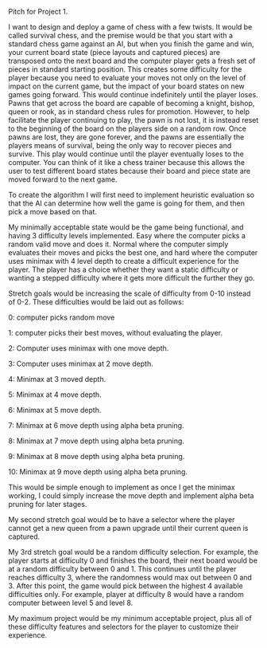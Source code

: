 Pitch for Project 1.

I want to design and deploy a game of chess with a few twists. It would be called survival chess, and the premise would be that you start with a standard chess game against an AI, but when you finish the game and win, your current board state (piece layouts and captured pieces) are transposed onto the next board and the computer player gets a fresh set of pieces in standard starting position. This creates some difficulty for the player because you need to evaluate your moves not only on the level of impact on the current game, but the impact of your board states on new games going forward. This would continue indefinitely until the player loses. Pawns that get across the board are capable of becoming a knight, bishop, queen or rook, as in standard chess rules for promotion. However, to help facilitate the player continuing to play, the pawn is not lost, it is instead reset to the beginning of the board on the players side on a random row. Once pawns are lost, they are gone forever, and the pawns are essentially the players means of survival, being the only way to recover pieces and survive. This play would continue until the player eventually loses to the computer. You can think of it like a chess trainer because this allows the user to test different board states because their board and piece state are moved forward to the next game.

To create the algorithm I will first need to implement heuristic evaluation so that the AI can determine how well the game is going for them, and then pick a move based on that.

My minimally acceptable state would be the game being functional, and having 3 difficulty levels implemented. Easy where the computer picks a random valid move and does it. Normal where the computer simply evaluates their moves and picks the best one, and hard where the computer uses minimax with 4 level depth to create a difficult experience for the player. The player has a choice whether they want a static difficulty or wanting a stepped difficulty where it gets more difficult the further they go.

Stretch goals would be increasing the scale of difficulty from 0-10 instead of 0-2. These difficulties would be laid out as follows:

0: computer picks random move

1: computer picks their best moves, without evaluating the player.

2: Computer uses minimax with one move depth.

3: Computer uses minimax at 2 move depth.

4: Minimax at 3 moved depth.

5: Minimax at 4 move depth.

6: Minimax at 5 move depth.

7: Minimax at 6 move depth using alpha beta pruning.

8: Minimax at 7 move depth using alpha beta pruning.

9: Minimax at 8 move depth using alpha beta pruning.

10: Minimax at 9 move depth using alpha beta pruning.

This would be simple enough to implement as once I get the minimax working, I could simply increase the move depth and implement alpha beta pruning for later stages.

My second stretch goal would be to have a selector where the player cannot get a new queen from a pawn upgrade until their current queen is captured.

My 3rd stretch goal would be a random difficulty selection. For example, the player starts at difficulty 0 and finishes the board, their next board would be at a random difficulty between 0 and 1. This continues until the player reaches difficulty 3, where the randomness would max out between 0 and 3. After this point, the game would pick between the highest 4 available difficulties only. For example, player at difficulty 8 would have a random computer between level 5 and level 8.

My maximum project would be my minimum acceptable project, plus all of these difficulty features and selectors for the player to customize their experience. 
